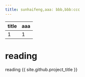 ```yaml
---
title: sunhaifeng,aaa: bbb,bbb:ccc
---
```


title|aaa
---|---
1|1

# reading
reading
{{ site.github.project_title }}

